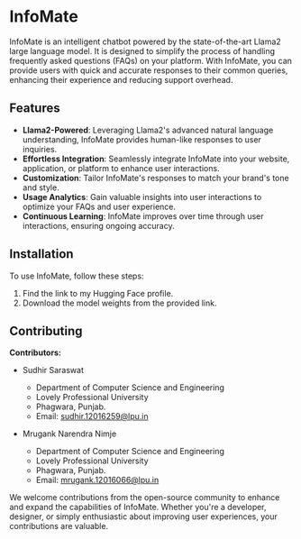 # InfoMate

InfoMate is an intelligent chatbot powered by the state-of-the-art Llama2 large language model. It is designed to simplify the process of handling frequently asked questions (FAQs) on your platform. With InfoMate, you can provide users with quick and accurate responses to their common queries, enhancing their experience and reducing support overhead.

## Features

- **Llama2-Powered**: Leveraging Llama2's advanced natural language understanding, InfoMate provides human-like responses to user inquiries.
- **Effortless Integration**: Seamlessly integrate InfoMate into your website, application, or platform to enhance user interactions.
- **Customization**: Tailor InfoMate's responses to match your brand's tone and style.
- **Usage Analytics**: Gain valuable insights into user interactions to optimize your FAQs and user experience.
- **Continuous Learning**: InfoMate improves over time through user interactions, ensuring ongoing accuracy.

## Installation

To use InfoMate, follow these steps:

1. Find the link to my Hugging Face profile.
2. Download the model weights from the provided link.

## Contributing

**Contributors:**

- Sudhir Saraswat
  - Department of Computer Science and Engineering
  - Lovely Professional University
  - Phagwara, Punjab.
  - Email: sudhir.12016259@lpu.in

- Mrugank Narendra Nimje
  - Department of Computer Science and Engineering
  - Lovely Professional University
  - Phagwara, Punjab.
  - Email: mrugank.12016066@lpu.in

We welcome contributions from the open-source community to enhance and expand the capabilities of InfoMate. Whether you're a developer, designer, or simply enthusiastic about improving user experiences, your contributions are valuable.
